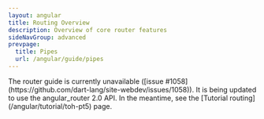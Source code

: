 ```yaml
---
layout: angular
title: Routing Overview
description: Overview of core router features
sideNavGroup: advanced
prevpage:
  title: Pipes
  url: /angular/guide/pipes
---
```

<div class="alert alert-warning" markdown="1">
  The router guide is currently unavailable
  ([issue #1058](https://github.com/dart-lang/site-webdev/issues/1058)).
  It is being updated to use the angular_router 2.0 API.
  In the meantime, see the [Tutorial routing](/angular/tutorial/toh-pt5) page.
</div>
